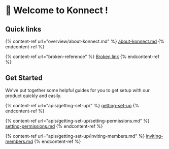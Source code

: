 # 👋 Welcome to Konnect !

## Quick links

{% content-ref url="overview/about-konnect.md" %}
[about-konnect.md](overview/about-konnect.md)
{% endcontent-ref %}

{% content-ref url="broken-reference" %}
[Broken link](broken-reference)
{% endcontent-ref %}

## Get Started

We've put together some helpful guides for you to get setup with our product quickly and easily.

{% content-ref url="apis/getting-set-up/" %}
[getting-set-up](apis/getting-set-up/)
{% endcontent-ref %}

{% content-ref url="apis/getting-set-up/setting-permissions.md" %}
[setting-permissions.md](apis/getting-set-up/setting-permissions.md)
{% endcontent-ref %}

{% content-ref url="apis/getting-set-up/inviting-members.md" %}
[inviting-members.md](apis/getting-set-up/inviting-members.md)
{% endcontent-ref %}
